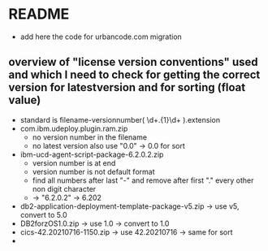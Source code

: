 # README

* add here the code for urbancode.com migration

## overview of "license version conventions" used and which I need to check for getting the correct version for latestversion and for sorting (float value)

* standard is filename-versionnumber( \d+\.{1}\d+ ).extension
* com.ibm.udeploy.plugin.ram.zip
  * no version number in the filename 
  * no latest version also use "0.0" -> 0.0 for sort
* ibm-ucd-agent-script-package-6.2.0.2.zip 
  * version number is at end
  * version number is not default format
  * find all numbers after last "-" and remove after first "." every other non digit character
  * -> "6.2.0.2" -> 6.202
* db2-application-deployment-template-package-v5.zip -> use v5, convert to 5.0
* DB2forzOS1.0.zip -> use 1.0 -> convert to 1.0
* cics-42.20210716-1150.zip -> use 42.20210716 -> same for sort
*  